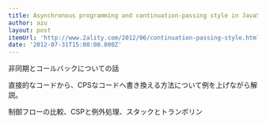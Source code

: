 ```yaml
---
title: Asynchronous programming and continuation-passing style in JavaScript
author: azu
layout: post
itemUrl: 'http://www.2ality.com/2012/06/continuation-passing-style.html'
date: '2012-07-31T15:00:00.000Z'
---
```

非同期とコールバックについての話

直接的なコードから、CPSなコードへ書き換える方法について例を上げながら解説。

制御フローの比較、CSPと例外処理、スタックとトランポリン
